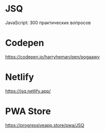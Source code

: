 # JSQ
JavaScript: 300 практических вопросов

# Codepen
https://codepen.io/harryheman/pen/pogaawv

# Netlify
https://jsq.netlify.app/

# PWA Store
https://progressiveapp.store/pwa/JSQ
